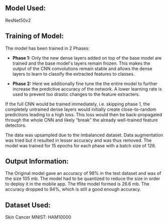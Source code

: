 ## Model Used:

ResNet50v2

## Training of Model:

The model has been trained in 2 Phases:

* **Phase 1:** Only the new dense layers added on top of the base model are trained and the base model's layers
             remain frozen. This makes the output of the CNN convolutions remain stable and allows the dense
             layers to learn to classify the extracted features to classes.
             
* **Phase 2:** Here we additionally fine tune the the entire model to further increase the predictive accuracy
             of the network. A lower learning rate is used to prevent too drastic changes to the feature extracters.
             
If the full CNN would be trained immediately, i.e. skipping phase 1, the completely untrained dense layers would initially create close-to-random predictions leading to a high loss. This loss would then be back-propagated through the whole CNN and likely “break” the already well-trained feature detectors.

The data was upsampled due to the imbalanced dataset. Data augmentation was tried but it resulted in lesser accuracy and was thus removed. The model was trained for 15 epochs for each phase with a batch size of 128. 

## Output Information:

The Original model gave an accuracy of 98% in the test dataset and was of the size 105 mb. The model had to be quantized to reduce the size in order to deploy it in the mobile app. The tflite model formed is 26.6 mb. The accuracy dropped to 94%, which is still a good enough accuracy.

## Dataset Used:
Skin Cancer MNIST: HAM10000



